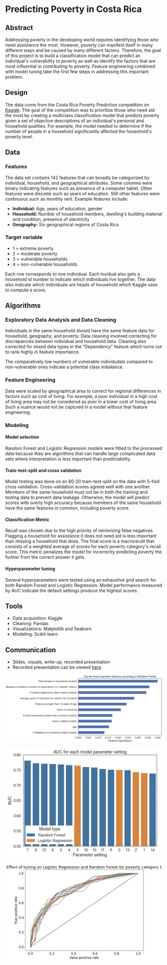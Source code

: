 # Predicting Poverty in Costa Rica

## Abstract
Addressing poverty in the developing world requires identifying those who need assistance the most. However, poverty can manifest itself in many different ways and be caused by many different factors. Therefore, the goal of this project is to build a classification model that can predict an individual's vulnerability to poverty as well as identify the factors that are most influential in contributing to poverty. Feature engineering combined with model tuning take the first few steps in addressing this important problem.

## Design
The data come from the Costa Rica Poverty Prediction competition on [Kaggle](https://upload.wikimedia.org/wikipedia/commons/thumb/9/93/San_Jos%C3%A9_desde_el_Monte_de_la_Cruz%2C_Alajuelita%2C_Costa_Rica._-_panoramio.jpg/1280px-San_Jos%C3%A9_desde_el_Monte_de_la_Cruz%2C_Alajuelita%2C_Costa_Rica._-_panoramio.jpg). The goal of the competition was to prioritize those who need aid the most by creating a multiclass classification model that predicts poverty given a set of objective descriptions of an individual's personal and household qualities. For example, the model needed to determine if the number of people in a household significantly affected the household's poverty level. 

## Data
### Features
The data set contains 142 features that can broadly be categorized by individual, household, and geographical attributes. Some columns were binary indicating features such as presence of a computer tablet. Other features were discrete such as years of education. Still other features were continuous such as monthly rent. Example features include:
* **Individual:** Age, years of education, gender
* **Household:** Number of household members, dwelling's building material and condition, presence of electricity
* **Geography:** Six geographical regions of Costa Rica

### Target variable

* 1 = extreme poverty
* 2 = moderate poverty
* 3 = vulnerable households
* 4 = non-vulnerable households 

Each row corresponds to one individual. Each invidual also gets a household id number to indicate which individuals live together. The data also indicate which individuals are heads of household which Kaggle uses to compute a score.

## Algorithms
### Exploratory Data Analysis and Data Cleaning
Individuals in the same household should have the same feature data for household, geography, and poverty. Data cleaning involved correcting for discrepancies between individual and household data. Cleaning also corrected for mixed data types in the "Dependency" feature which turns out to rank highly in feature importance.

The comparatively low numbers of vulnerable individudals compared to non-vulnerable ones indicate a potential class imbalance.


### Feature Engineering
Data were scaled by geographical area to correct for regional differences in factors such as cost of living. For example, a poor individual in a high cost of living area may not be considered as poor in a lower cost of living area. Such a nuance would not be captured in a model without that feature engineering.

### Modeling

#### Model selection
Random Forest and Logistic Regression models were fitted to the processed data because they are algorithms that can handle large complicated data sets where interpretation is less important than predictability. 

#### Train-test-split and cross validation
Model testing was done on an 80-20 train-test-split on the data with 5-fold cross validation. Cross-validation scores agreed well with one another. Members of the same household must not be in both the training and testing data to prevent data leakage. Otherwise, the model will predict scores with overly high accuracy because members of the same household have the same features in common, including poverty score.

#### Classification Metric
Recall was chosen due to the high priority of minimizing false negatives. Flagging a household for assistance it does not need aid is less important than missing a household that does. The final score is a macrorecall that consists of a weighted average of scores for each poverty category's recall score. This metric penalizes the model for incorrectly predicting poverty the further from the correct answer it gets.

#### Hyperparameter tuning
Several hyperparameters were tested using an exhaustive grid search for both Random Forest and Logistic Regression. Model performance measured by AUC indicate the default settings produce the highest scores.


## Tools
* Data acquisition: Kaggle 
* Cleaning: Pandas
* Visualizations: Matplotlib and Seaborn
* Modeling: Scikit-learn

## Communication
* Slides, visuals, write-up, recorded presentation
* Recorded presentation can be viewed [here](https://drive.google.com/file/d/1UsS1bhE_9lbAlyNAw5csjLtGir6jFhFu/view?usp=sharing).

![feature importance](https://github.com/sdblass/Metis_coursework/blob/master/4_Classification/images/feature_importance.png)

![auc](https://github.com/sdblass/Metis_coursework/blob/master/4_Classification/images/auc.png)

![roc](https://github.com/sdblass/Metis_coursework/blob/master/4_Classification/images/roc.png)

